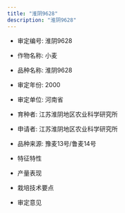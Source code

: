```yaml
---
title: "淮阴9628"
description: "淮阴9628"
---
```

* 审定编号:  淮阴9628

*  作物名称:  小麦

*  品种名称:  淮阴9628

*  审定年份:  2000

*  审定单位:  河南省

* 育种者:  江苏淮阴地区农业科学研究所

*  申请者:  江苏淮阴地区农业科学研究所

*  品种来源:  豫麦13号/鲁麦14号

*  特征特性


*  产量表现


*  栽培技术要点


*  审定意见

